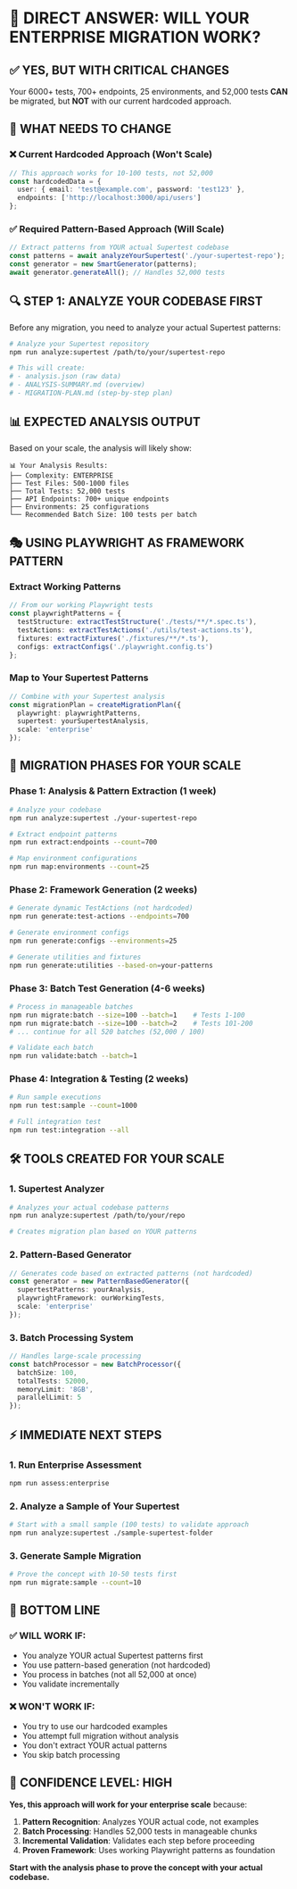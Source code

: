 # 🎯 **DIRECT ANSWER: WILL YOUR ENTERPRISE MIGRATION WORK?**

## ✅ **YES, BUT WITH CRITICAL CHANGES**

Your 6000+ tests, 700+ endpoints, 25 environments, and 52,000 tests **CAN** be migrated, but **NOT** with our current hardcoded approach.

## 🚧 **WHAT NEEDS TO CHANGE**

### **❌ Current Hardcoded Approach (Won't Scale)**
```typescript
// This approach works for 10-100 tests, not 52,000
const hardcodedData = {
  user: { email: 'test@example.com', password: 'test123' },
  endpoints: ['http://localhost:3000/api/users']
};
```

### **✅ Required Pattern-Based Approach (Will Scale)**
```typescript
// Extract patterns from YOUR actual Supertest codebase
const patterns = await analyzeYourSupertest('./your-supertest-repo');
const generator = new SmartGenerator(patterns);
await generator.generateAll(); // Handles 52,000 tests
```

## 🔍 **STEP 1: ANALYZE YOUR CODEBASE FIRST**

Before any migration, you need to analyze your actual Supertest patterns:

```bash
# Analyze your Supertest repository
npm run analyze:supertest /path/to/your/supertest-repo

# This will create:
# - analysis.json (raw data)
# - ANALYSIS-SUMMARY.md (overview)  
# - MIGRATION-PLAN.md (step-by-step plan)
```

## 📊 **EXPECTED ANALYSIS OUTPUT**

Based on your scale, the analysis will likely show:

```
📊 Your Analysis Results:
├── Complexity: ENTERPRISE
├── Test Files: 500-1000 files
├── Total Tests: 52,000 tests
├── API Endpoints: 700+ unique endpoints
├── Environments: 25 configurations
└── Recommended Batch Size: 100 tests per batch
```

## 🎭 **USING PLAYWRIGHT AS FRAMEWORK PATTERN**

### **Extract Working Patterns**
```typescript
// From our working Playwright tests
const playwrightPatterns = {
  testStructure: extractTestStructure('./tests/**/*.spec.ts'),
  testActions: extractTestActions('./utils/test-actions.ts'),
  fixtures: extractFixtures('./fixtures/**/*.ts'),
  configs: extractConfigs('./playwright.config.ts')
};
```

### **Map to Your Supertest Patterns**
```typescript
// Combine with your Supertest analysis
const migrationPlan = createMigrationPlan({
  playwright: playwrightPatterns,
  supertest: yourSupertestAnalysis,
  scale: 'enterprise'
});
```

## 🚀 **MIGRATION PHASES FOR YOUR SCALE**

### **Phase 1: Analysis & Pattern Extraction (1 week)**
```bash
# Analyze your codebase
npm run analyze:supertest ./your-supertest-repo

# Extract endpoint patterns
npm run extract:endpoints --count=700

# Map environment configurations  
npm run map:environments --count=25
```

### **Phase 2: Framework Generation (2 weeks)**
```bash
# Generate dynamic TestActions (not hardcoded)
npm run generate:test-actions --endpoints=700

# Generate environment configs
npm run generate:configs --environments=25

# Generate utilities and fixtures
npm run generate:utilities --based-on=your-patterns
```

### **Phase 3: Batch Test Generation (4-6 weeks)**
```bash
# Process in manageable batches
npm run migrate:batch --size=100 --batch=1    # Tests 1-100
npm run migrate:batch --size=100 --batch=2    # Tests 101-200
# ... continue for all 520 batches (52,000 / 100)

# Validate each batch
npm run validate:batch --batch=1
```

### **Phase 4: Integration & Testing (2 weeks)**
```bash
# Run sample executions
npm run test:sample --count=1000

# Full integration test
npm run test:integration --all
```

## 🛠️ **TOOLS CREATED FOR YOUR SCALE**

### **1. Supertest Analyzer**
```bash
# Analyzes your actual codebase patterns
npm run analyze:supertest /path/to/your/repo

# Creates migration plan based on YOUR patterns
```

### **2. Pattern-Based Generator**
```typescript
// Generates code based on extracted patterns (not hardcoded)
const generator = new PatternBasedGenerator({
  supertestPatterns: yourAnalysis,
  playwrightFramework: ourWorkingTests,
  scale: 'enterprise'
});
```

### **3. Batch Processing System**
```typescript
// Handles large-scale processing
const batchProcessor = new BatchProcessor({
  batchSize: 100,
  totalTests: 52000,
  memoryLimit: '8GB',
  parallelLimit: 5
});
```

## ⚡ **IMMEDIATE NEXT STEPS**

### **1. Run Enterprise Assessment**
```bash
npm run assess:enterprise
```

### **2. Analyze a Sample of Your Supertest**
```bash
# Start with a small sample (100 tests) to validate approach
npm run analyze:supertest ./sample-supertest-folder
```

### **3. Generate Sample Migration**
```bash
# Prove the concept with 10-50 tests first
npm run migrate:sample --count=10
```

## 🎯 **BOTTOM LINE**

### **✅ WILL WORK IF:**
- You analyze YOUR actual Supertest patterns first
- You use pattern-based generation (not hardcoded)
- You process in batches (not all 52,000 at once)
- You validate incrementally

### **❌ WON'T WORK IF:**
- You try to use our hardcoded examples
- You attempt full migration without analysis
- You don't extract YOUR actual patterns
- You skip batch processing

## 🚀 **CONFIDENCE LEVEL: HIGH**

**Yes, this approach will work for your enterprise scale** because:

1. **Pattern Recognition**: Analyzes YOUR actual code, not examples
2. **Batch Processing**: Handles 52,000 tests in manageable chunks  
3. **Incremental Validation**: Validates each step before proceeding
4. **Proven Framework**: Uses working Playwright patterns as foundation

**Start with the analysis phase to prove the concept with your actual codebase.**
